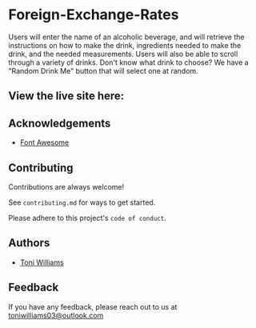 # Foreign-Exchange-Rates

Users will enter the name of an alcoholic beverage, and will retrieve the instructions on how to make the drink, ingredients needed to make the drink, and the needed measurements. Users will also be able to scroll through a variety of drinks. Don't know what drink to choose? We have a "Random Drink Me" button that will select one at random. 







## View the live site here: 


## Acknowledgements 
 
 - [Font Awesome](https://fontawesome.com/)


## Contributing

Contributions are always welcome!

See `contributing.md` for ways to get started.

Please adhere to this project's `code of conduct`.

## Authors

- [Toni Williams](https://www.github.com/toniwilliams1)

## Feedback

If you have any feedback, please reach out to us at toniwilliams03@outlook.com
